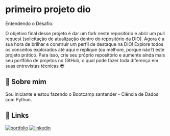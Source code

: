 
# primeiro projeto dio

Entendendo o Desafio.

O objetivo final desse projeto é dar um fork neste repositório e abrir um pull request (solicitação de atualização dentro do repositório da DIO).
Agora é a sua hora de brilhar e construir um perfil de destaque na DIO! Explore todos os conceitos explorados até aqui e replique (ou melhore, porque não?) este projeto prático. Para isso, crie seu próprio repositório e aumente ainda mais seu portfólio de projetos no GitHub, o qual pode fazer toda diferença em suas entrevistas técnicas 😎
 


## 🚀 Sobre mim
Sou iniciante e estou fazendo o Bootcamp santander - Ciência de Dados com Python.


## 🔗 Links
[![portfolio](https://img.shields.io/badge/my_portfolio-000?style=for-the-badge&logo=ko-fi&logoColor=white)](https://github.com/rafaelinaciost)
[![linkedin](https://img.shields.io/badge/linkedin-0A66C2?style=for-the-badge&logo=linkedin&logoColor=white)](www.linkedin.com/in/rafaelinaciost)

